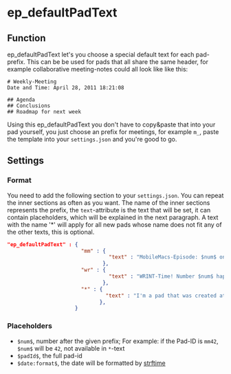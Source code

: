 # ep_defaultPadText

## Function
ep_defaultPadText let's you choose a special default text for each pad-prefix. This can be be used for pads that all share the same header, for example collaborative meeting-notes could all look like like this:
```
# Weekly-Meeting
Date and Time: April 28, 2011 18:21:08

## Agenda
## Conclusions
## Roadmap for next week
```
Using this ep_defaultPadText you don't have to copy&paste that into your pad yourself, you just choose an prefix for meetings, for example `m_`, paste the template into your `settings.json` and you're good to go.

## Settings

### Format
You need to add the following section to your `settings.json`. You can repeat the inner
sections as often as you want. The name of the inner sections represents the prefix,
the `text`-attribute is the text that will be set, it can contain placeholders, which
will be explained in the next paragraph. A text with the name '*' will apply for all new
pads whose name does not fit any of the other texts, this is optional.

```JSON
"ep_defaultPadText" : {
                        "mm" : {
  			                     "text" : "MobileMacs-Episode: $num$ on $date:%B %d, %y$"
                               },
                        "wr" : {
  			                     "text" : "WRINT-Time! Number $num$ happening in your home-town at $date:%H:%M:%S$"
                               },
                        "*" : {
  			                    "text" : "I'm a pad that was created at $date:%H:%M:%S$ but has no special template."
                              },
                      }
```

### Placeholders
  * `$num$`, number after the given prefix; For example: if the Pad-ID is `mm42`, `$num$` will be `42`, not available in `*`-text
  * `$padId$`, the full pad-id
  * `$date:format$`, the date will be formatted by [strftime](https://github.com/samsonjs/strftime)
